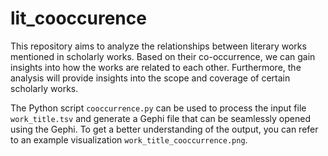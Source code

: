 # lit_cooccurence

This repository aims to analyze the relationships between literary works mentioned in scholarly works. Based on their co-occurrence, we can gain insights into how the works are related to each other. Furthermore, the analysis will provide insights into the scope and coverage of certain scholarly works.

The Python script `cooccurrence.py` can be used to process the input file `work_title.tsv` and generate a Gephi file that can be seamlessly opened using the Gephi. To get a better understanding of the output, you can refer to an example visualization `work_title_cooccurrence.png`.
